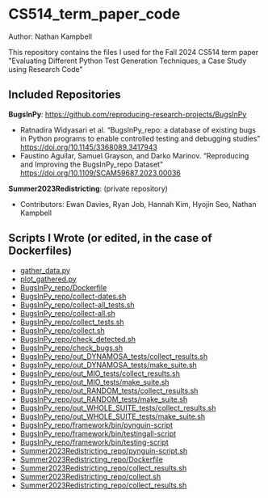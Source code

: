 # CS514_term_paper_code
Author: Nathan Kampbell

This repository contains the files I used for the Fall 2024 CS514 term paper "Evaluating Different Python Test Generation Techniques, a Case Study using Research Code"

## Included Repositories
**BugsInPy**: https://github.com/reproducing-research-projects/BugsInPy
- Ratnadira Widyasari et al. “BugsInPy_repo: a database of existing bugs in Python programs to
enable controlled testing and debugging studies” https://doi.org/10.1145/3368089.3417943
- Faustino Aguilar, Samuel Grayson, and Darko Marinov. “Reproducing and Improving the
BugsInPy_repo Dataset” https://doi.org/10.1109/SCAM59687.2023.00036

**Summer2023Redistricting**: (private repository)
- Contributors: Ewan Davies, Ryan Job, Hannah Kim, Hyojin Seo, Nathan Kampbell

## Scripts I Wrote (or edited, in the case of Dockerfiles)
- [gather_data.py](gather_data.py)
- [plot_gathered.py](plot_gathered.py)
- [BugsInPy_repo/Dockerfile](BugsInPy_repo/Dockerfile)
- [BugsInPy_repo/collect-dates.sh](BugsInPy_repo/collect-dates.sh)
- [BugsInPy_repo/collect-all_tests.sh](BugsInPy_repo/collect-all_tests.sh)
- [BugsInPy_repo/collect-all.sh](BugsInPy_repo/collect-all.sh)
- [BugsInPy_repo/collect_tests.sh](BugsInPy_repo/collect_tests.sh)
- [BugsInPy_repo/collect.sh](BugsInPy_repo/collect.sh)
- [BugsInPy_repo/check_detected.sh](BugsInPy_repo/check_detected.sh)
- [BugsInPy_repo/check_bugs.sh](BugsInPy_repo/check_bugs.sh)
- [BugsInPy_repo/out_DYNAMOSA_tests/collect_results.sh](BugsInPy_repo/out_DYNAMOSA_tests/collect_results.sh)
- [BugsInPy_repo/out_DYNAMOSA_tests/make_suite.sh](BugsInPy_repo/out_DYNAMOSA_tests/make_suite.sh)
- [BugsInPy_repo/out_MIO_tests/collect_results.sh](BugsInPy_repo/out_MIO_tests/collect_results.sh)
- [BugsInPy_repo/out_MIO_tests/make_suite.sh](BugsInPy_repo/out_MIO_tests/make_suite.sh)
- [BugsInPy_repo/out_RANDOM_tests/collect_results.sh](BugsInPy_repo/out_RANDOM_tests/collect_results.sh)
- [BugsInPy_repo/out_RANDOM_tests/make_suite.sh](BugsInPy_repo/out_RANDOM_tests/make_suite.sh)
- [BugsInPy_repo/out_WHOLE_SUITE_tests/collect_results.sh](BugsInPy_repo/out_WHOLE_SUITE_tests/collect_results.sh)
- [BugsInPy_repo/out_WHOLE_SUITE_tests/make_suite.sh](BugsInPy_repo/out_WHOLE_SUITE_tests/make_suite.sh)
- [BugsInPy_repo/framework/bin/pynguin-script](BugsInPy_repo/framework/bin/pynguin-script)
- [BugsInPy_repo/framework/bin/testingall-script](BugsInPy_repo/framework/bin/testingall-script)
- [BugsInPy_repo/framework/bin/testing-script](BugsInPy_repo/framework/bin/testing-script)
- [Summer2023Redistricting_repo/pynguin-script.sh](Summer2023Redistricting_repo/pynguin-script.sh)
- [Summer2023Redistricting_repo/Dockerfile](Summer2023Redistricting_repo/Dockerfile)
- [Summer2023Redistricting_repo/collect_results.sh](Summer2023Redistricting_repo/collect_results.sh)
- [Summer2023Redistricting_repo/collect.sh](Summer2023Redistricting_repo/collect.sh)
- [Summer2023Redistricting_repo/collect_results.sh](Summer2023Redistricting_repo/collect_results.sh)
